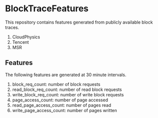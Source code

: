# BlockTraceFeatures
This repository contains features generated from publicly available block traces. 

1. CloudPhysics 
2. Tencent 
3. MSR 

## Features
The following features are generated at 30 minute intervals. 

1. block_req_count: number of block requests 
2. read_block_req_count: number of read block requests 
3. write_block_req_count: number of write block requests 
4. page_access_count: number of page accessed 
5. read_page_access_count: number of pages read 
6. write_page_access_count: number of pages written 
